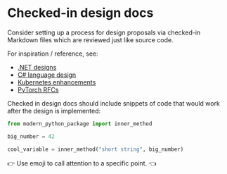 # Checked-in design docs

Consider setting up a process for design proposals via checked-in Markdown files
which are reviewed just like source code.

For inspiration / reference, see:

- [.NET designs](https://github.com/dotnet/designs)
- [C\# language design](https://github.com/dotnet/csharplang)
- [Kubernetes enhancements](https://github.com/kubernetes/enhancements/)
- [PyTorch RFCs](https://github.com/pytorch/rfcs/)

Checked in design docs should include snippets of code that would work after
the design is implemented:

```python
from modern_python_package import inner_method

big_number = 42

cool_variable = inner_method("short string", big_number)
```

:point_right: Use emoji to call attention to a specific point. :point_left:
